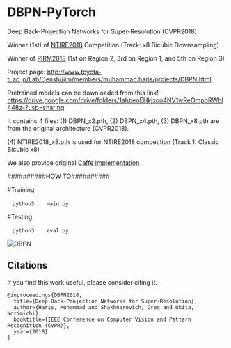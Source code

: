 # DBPN-PyTorch
Deep Back-Projection Networks for Super-Resolution (CVPR2018)

Winner (1st) of [NTIRE2018](http://openaccess.thecvf.com/content_cvpr_2018_workshops/papers/w13/Timofte_NTIRE_2018_Challenge_CVPR_2018_paper.pdf) Competition (Track: x8 Bicubic Downsampling)

Winner of [PIRM2018](https://arxiv.org/pdf/1809.07517.pdf) (1st on Region 2, 3rd on Region 1, and 5th on Region 3)

Project page: http://www.toyota-ti.ac.jp/Lab/Denshi/iim/members/muhammad.haris/projects/DBPN.html


Pretrained models can be downloaded from this link!
https://drive.google.com/drive/folders/1ahbeoEHkjxoo4NV1wReOmpoRWbl448z-?usp=sharing

It contains 4 files:
(1) DBPN_x2.pth, (2) DBPN_x4.pth, (3) DBPN_x8.pth are from the original architecture (CVPR2018).

(4) NTIRE2018_x8.pth is used for NTIRE2018 competition (Track 1: Classic Bicubic x8)

We also provide original [Caffe implementation](https://github.com/alterzero/DBPN-caffe)

##########HOW TO##########

#Training

    ```python3
    main.py
    ```

#Testing

    ```python3
    eval.py
    ```

![DBPN](http://www.toyota-ti.ac.jp/Lab/Denshi/iim/members/muhammad.haris/projects/DBPN.png)

## Citations
If you find this work useful, please consider citing it.
```
@inproceedings{DBPN2018,
  title={Deep Back-Projection Networks for Super-Resolution},
  author={Haris, Muhammad and Shakhnarovich, Greg and Ukita, Norimichi},
  booktitle={IEEE Conference on Computer Vision and Pattern Recognition (CVPR)},
  year={2018}
}
```
